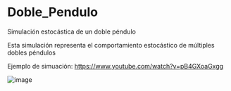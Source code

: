 # Doble_Pendulo
Simulación estocástica de un doble péndulo

Esta simulación representa el comportamiento estocástico de múltiples dobles péndulos

Ejemplo de simuación: https://www.youtube.com/watch?v=pB4GXoaGxgg

![image](https://user-images.githubusercontent.com/86375510/144440899-208d0894-3628-4544-9c50-171615c44ea4.png)
